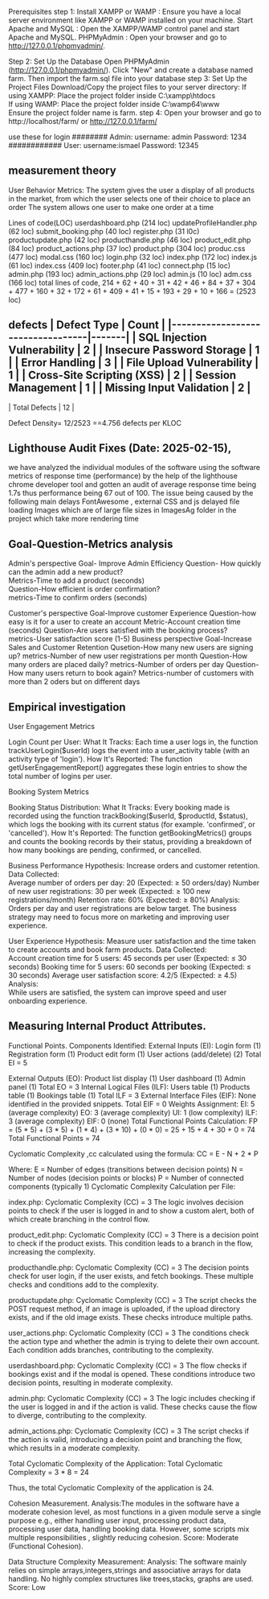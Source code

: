 Prerequisites
step 1:
Install XAMPP or WAMP : Ensure you have a local server environment like XAMPP or WAMP installed on your machine.
Start Apache and MySQL : Open the XAMPP/WAMP control panel and start Apache and MySQL.
PHPMyAdmin : Open your browser and go to http://127.0.0.1/phpmyadmin/.

Step 2:
Set Up the Database
Open PHPMyAdmin (http://127.0.0.1/phpmyadmin/).
Click "New" and create a database named farm.
Then import the farm.sql file into your database
step 3:
Set Up the Project Files
Download/Copy the project files to your server directory:
If using XAMPP: Place the project folder inside C:\xampp\htdocs\
If using WAMP: Place the project folder inside C:\wamp64\www\
Ensure the project folder name is farm.
step 4:
Open your browser and go to
http://localhost/farm/
or http://127.0.0.1/farm/

use these for login
########
Admin:
username: admin
Password: 1234
############
User:
username:ismael
Password: 12345



## measurement theory

User Behavior Metrics:
  The system gives the user a display of all products in the market, from which the user selects one of their choice to place an order
  The system allows one user to make one order at a time

Lines of code(LOC)
  userdashboard.php              (214 loc)
  updateProfileHandler.php       (62 loc)
  submit_booking.php              (40 loc)
  register.php                     (31 l0c)
  productupdate.php                (42 loc)
  producthandle.php                 (46 loc)
  product_edit.php                (84 loc)
  product_actions.php              (37 loc)
  product.php                      (304 loc)
  produc.css                      (477 loc)
  modal.css                      (160 loc)
  login.php                      (32 loc)
  index.php                      (172 loc)
  index.js                      (61 loc)
  index.css                      (409  loc)
  footer.php                    (41 loc)
  connect.php                    (15 loc)
  admin.php                      (193 loc)
  admin_actions.php              (29 loc)
  admin.js                    (10 loc)
  adm.css                    (166 loc)
  total lines of code,        214 + 62 + 40 + 31 + 42 + 46 + 84 + 37 + 304 + 477 + 160 + 32 + 172 + 61 + 409 + 41 + 15 + 193 + 29 + 10 + 166 
                              = (2523 loc)


defects 
| Defect Type                      | Count |
|----------------------------------|-------|
| SQL Injection Vulnerability      | 2     |
| Insecure Password Storage        | 1     |
| Error Handling                   | 3     |
| File Upload Vulnerability        | 1     |
| Cross-Site Scripting (XSS)       | 2     |
| Session Management               | 1     |
| Missing Input Validation         | 2     |
--------------------------------------------
| Total Defects                    | 12    |


Defect Density= 12/2523 ==4.756 defects per KLOC



## Lighthouse Audit Fixes (Date: 2025-02-15),
we have analyzed the  individual modules of the software using the software metrics of response time (performance) by the help of the lighthouse chrome developer tool and gotten an audit of average  response time being 1.7s thus performance being 67 out of 100.
The issue being caused by the following main delays
FontAwesome , external CSS and js  delayed file loading
Images  which are of large file sizes in ImagesAg folder in the project which take more rendering time


## Goal-Question-Metrics analysis
Admin's perspective
 Goal- Improve Admin Efficiency
  Question- How quickly can the admin add a new  product?  
    Metrics-Time to add a product (seconds)  
  Question-How efficient is order confirmation?  
    metrics-Time to confirm orders (seconds)

Customer's perspective 
 Goal-Improve customer Experience
   Question-how easy is it for a user to create an account
     Metric-Account creation time (seconds)
  Question-Are users satisfied with the booking process?  
     metrics-User satisfaction score (1-5) 
Business perspective 
Goal-Increase Sales and Customer Retention
  Qusetion-How many new users are signing up?
     metrics-Number of new user registrations per month
  Question-How many orders are placed daily?
     metrics-Number of orders per day
  Question-How many users return to book again?
 Metrics-number of customers with more than 2 oders but on different days


## Empirical investigation
User Engagement Metrics

  Login Count per User:
    What It Tracks: Each time a user logs in, the function trackUserLogin($userId) logs the event into a user_activity table (with an activity type of 'login').
    How It's Reported: The function getUserEngagementReport() aggregates these login entries to show the total number of logins per user.

Booking System Metrics

  Booking Status Distribution:
    What It Tracks: Every booking made is recorded using the function trackBooking($userId, $productId, $status), which logs the booking with its current status (for example. 'confirmed', or 'cancelled').
    How It's Reported: The function getBookingMetrics() groups and counts the booking records by their status, providing a breakdown of how many bookings are pending, confirmed, or cancelled.
    
Business Performance
Hypothesis: Increase orders and customer retention.
Data Collected:  
  Average number of orders per day: 20 (Expected: ≥ 50 orders/day)
  Number of new user registrations: 30 per week (Expected: ≥ 100 new registrations/month)
  Retention rate: 60% (Expected: ≥ 80%)
Analysis:  
 Orders per day and user registrations are below target. The business strategy may need to focus more on marketing and improving user experience.

 User Experience
Hypothesis: Measure user satisfaction and the time taken to create accounts and book farm products.
Data Collected:  
   Account creation time for 5 users: 45 seconds per user (Expected: ≤ 30 seconds)
   Booking time for 5 users: 60 seconds per booking (Expected: ≤ 30 seconds)
   Average user satisfaction score: 4.2/5 (Expected: ≥ 4.5)
Analysis:  
  While users are satisfied, the system can improve speed and user onboarding experience.
## Measuring Internal Product Attributes.
 Functional Points.
Components Identified:
 External Inputs (EI):
   Login form (1)
   Registration form (1)
   Product edit form (1)
   User actions (add/delete) (2)
  Total EI = 5

 External Outputs (EO):
Product list display (1)
   User dashboard (1)
   Admin panel (1)
  Total EO = 3
Internal Logical Files (ILF):
   Users table (1)
   Products table (1)
   Bookings table (1)
  Total ILF = 3
External Interface Files (EIF):
   None identified in the provided snippets.
  Total EIF = 0
Weights Assignment:
 EI: 5 (average complexity)
 EO: 3 (average complexity)
 UI: 1 (low complexity)
 ILF: 3 (average complexity)
 EIF: 0 (none)
Total Functional Points Calculation:
FP = (5 * 5) + (3 * 5) + (1 * 4) + (3 * 10) + (0 * 0) = 25 + 15 + 4 + 30 + 0 = 74
Total Functional Points = 74



Cyclomatic Complexity ,cc
calculated using the formula:
CC = E - N + 2 * P

Where:
E = Number of edges (transitions between decision points)
N = Number of nodes (decision points or blocks)
P = Number of connected components (typically 1)
Cyclomatic Complexity Calculation per File:

index.php: Cyclomatic Complexity (CC) = 3
The logic involves decision points to check if the user is logged in and to show a custom alert, both of which create branching in the control flow.

product_edit.php: Cyclomatic Complexity (CC) = 3
There is a decision point to check if the product exists. This condition leads to a branch in the flow, increasing the complexity.

producthandle.php: Cyclomatic Complexity (CC) = 3
The decision points check for user login, if the user exists, and fetch bookings. These multiple checks and conditions add to the complexity.

productupdate.php: Cyclomatic Complexity (CC) = 3
The script checks the POST request method, if an image is uploaded, if the upload directory exists, and if the old image exists. These checks introduce multiple paths.

user_actions.php: Cyclomatic Complexity (CC) = 3
The conditions check the action type and whether the admin is trying to delete their own account. Each condition adds branches, contributing to the complexity.

userdashboard.php: Cyclomatic Complexity (CC) = 3
The flow checks if bookings exist and if the modal is opened. These conditions introduce two decision points, resulting in moderate complexity.

admin.php: Cyclomatic Complexity (CC) = 3
The logic includes checking if the user is logged in and if the action is valid. These checks cause the flow to diverge, contributing to the complexity.

admin_actions.php: Cyclomatic Complexity (CC) = 3
The script checks if the action is valid, introducing a decision point and branching the flow, which results in a moderate complexity.

Total Cyclomatic Complexity of the Application:
Total Cyclomatic Complexity = 3 * 8 = 24

Thus, the total Cyclomatic Complexity of the application is 24.

Cohesion Measurement.
Analysis:The modules in the software have a moderate cohesion level, as most functions in a given module serve a single purpose e.g., either handling user input, processing product data, processing  user data, handling booking data. However, some scripts mix multiple responsibilities , slightly reducing cohesion.
Score: Moderate (Functional Cohesion).

Data Structure Complexity Measurement:
Analysis: The software mainly relies on simple arrays,integers,strings and associative arrays for data handling. No highly complex structures like trees,stacks, graphs are used.
Score: Low

